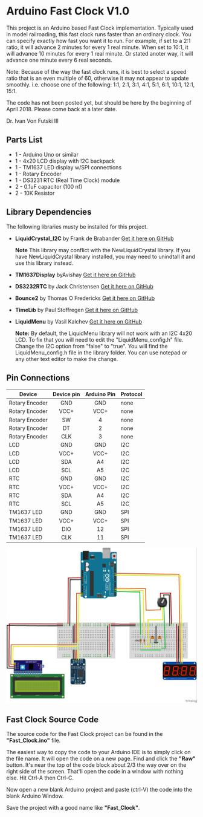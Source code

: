 # Arduino Fast Clock V1.0
This project is an Arduino based Fast Clock implementation.  Typically used in model railroading, this fast clock runs faster than an ordinary clock.  You can specify exactly how fast you want it to run.  For example, if set to a 2:1 ratio, it will advance 2 minutes for every 1 real minute.  When set to 10:1, it will advance 10 minutes for every 1 real minute.  Or stated anoter way, it will advance one minute every 6 real seconds.

Note: Because of the way the fast clock runs, it is best to select a speed ratio that is an even multiple of 60, otherwise it may not appear to update smoothly.
i.e. choose one of the following:  1:1, 2:1, 3:1, 4:1, 5:1, 6:1, 10:1, 12:1, 15:1.  

The code has not been posted yet, but should be here by the beginning of April 2018.  Please come back at a later date.

Dr. Ivan Von Futski III


## Parts List
* 1 - Arduino Uno or similar
* 1 - 4x20 LCD display with !2C backpack
* 1 - TM1637 LED display w/SPI connections
* 1 - Rotary Encoder
* 1 - DS3231 RTC (Real Time Clock) module
* 2 - 0.1uF capacitor (100 nf)
* 2 - 10K Resistor

## Library Dependencies
The following libraries musty be installed for this project.
* __LiquidCrystal_I2C__ by Frank de Brabander [Get it here on GitHub](https://github.com/fdebrabander/Arduino-LiquidCrystal-I2C-library)

  **Note** This library may conflict with the NewLiquidCrystal library.  If you have NewLiquidCrystal library installed, you may need to unindtall it and use this library instead.  
* __TM1637Display__ byAvishay [Get it here on GitHub](https://github.com/avishorp/TM1637)
* __DS3232RTC__ by Jack Christensen [Get it here on GitHub](https://github.com/JChristensen/DS3232RTC)
* __Bounce2__ by Thomas O Fredericks [Get it here on GitHub](https://github.com/thomasfredericks/Bounce2)
* __TimeLib__ by Paul Stoffregen [Get it here on GitHub](https://github.com/PaulStoffregen/Time)
* __LiquidMenu__ by Vasil Kalchev [Get it here on GitHub](https://github.com/VaSe7u/LiquidMenu) 

  **Note:**  By default, the LiquidMenu library will not work with an I2C 4x20 LCD.  To fix that you will need to edit the
"LiquidMenu_config.h" file.  Change the I2C option from "false" to "true".  You will find the LiquidMenu_config.h file in the library folder.  You can use notepad or any other text editor to make the change.  

## Pin Connections
| Device | Device pin | Arduino Pin | Protocol |
| ------------- |:----------:|:----------:| -------- |
|Rotary Encoder|GND|GND|none|
|Rotary Encoder|VCC+|VCC+|none|
|Rotary Encoder|SW|4|none|
|Rotary Encoder|DT|2|none|
|Rotary Encoder|CLK|3|none|
|LCD|GND|GND|I2C|
|LCD|VCC+|VCC+|I2C|
|LCD|SDA|A4|I2C|
|LCD|SCL|A5|I2C|
|RTC|GND|GND|I2C|
|RTC|VCC+|VCC+|I2C|
|RTC|SDA|A4|I2C|
|RTC|SCL|A5|I2C|
|TM1637 LED|GND|GND|SPI|
|TM1637 LED|VCC+|VCC+|SPI|
|TM1637 LED|DIO|12|SPI|
|TM1637 LED|CLK|11|SPI|

![alt text](https://github.com/Futski-III/Arduino-Fast-Clock/blob/master/fast_clock_bb.jpg "Fritzing Fast Clock")

## Fast Clock Source Code
The source code for the Fast Clock project can be found in the **"Fast_Clock.ino"** file.  

The easiest way to copy the code to your Arduino IDE is to simply click on the file name.  It will open the code on a new page.  Find and click the **"Raw"** button.  It's near the top of the code block about 2/3 the way over on the right side of the screen.  That'll open the code in a window with nothing else.  Hit Ctrl-A then Ctrl-C.  

Now open a new blank Arduino project and paste (ctrl-V) the code into the blank Arduino Window.  

Save the project with a good name like **"Fast_Clock"**.  

